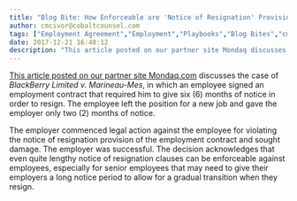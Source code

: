 ```yaml
---
title: "Blog Bite: How Enforceable are 'Notice of Resignation' Provisions?"
author: cmcivor@cobaltcounsel.com
tags: ["Employment Agreement","Employment","Playbooks","Blog Bites","cmcivor"]
date: 2017-12-21 16:40:12
description: "This article posted on our partner site Mondaq discusses the case of BlackBerry Limited v. Marineau-Mes, in which an employee signed an employment contract that required him to give six months of notice in order to resign."
---
```


[This article posted on our partner site Mondaq.com](http://www.mondaq.com/canada/x/306654/Contract+of+Employment/Wrongful+Resignation+Notice+means+notice) discusses the case of *BlackBerry Limited v. Marineau-Mes*, in which an employee signed an employment contract that required him to give six (6) months of notice in order to resign. The employee left the position for a new job and gave the employer only two (2) months of notice. 

The employer commenced legal action against the employee for violating the notice of resignation provision of the employment contract and sought damage. The employer was successful. The decision acknowledges that even quite lengthy notice of resignation clauses can be enforceable against employees, especially for senior employees that may need to give their employers a long notice period to allow for a gradual transition when they resign.
